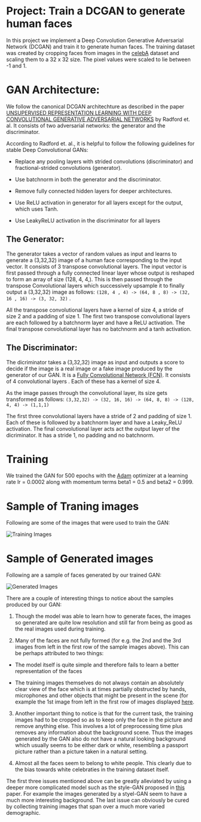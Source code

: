 # Project: Train a DCGAN to generate human faces

In this project we implement a Deep Convolution Generative Adversarial Network (DCGAN) and train it to generate human faces. The training dataset was created by cropping faces from images in the [celebA](http://mmlab.ie.cuhk.edu.hk/projects/CelebA.html) dataset and scaling them to a 32 x 32 size. The pixel values were scaled to lie between -1 and 1. 

# GAN Architecture:
We follow the canonical DCGAN architechture as described in the paper [UNSUPERVISED REPRESENTATION LEARNING WITH DEEP CONVOLUTIONAL GENERATIVE ADVERSARIAL NETWORKS](https://arxiv.org/pdf/1511.06434.pdf) by Radford et. al. It consists of two adversarial networks: the generator and the discriminator. 

According to Radford et. al.,  it is helpful to follow the following guidelines for stable Deep Convolutional GANs:
 - Replace any pooling layers with strided convolutions (discriminator) and fractional-strided
convolutions (generator).
 
 - Use batchnorm in both the generator and the discriminator.
 - Remove fully connected hidden layers for deeper architectures.
 - Use ReLU activation in generator for all layers except for the output, which uses Tanh.
 - Use LeakyReLU activation in the discriminator for all layers

## The Generator:
The generator takes a vector of random values as input and learns to generate a (3,32,32) image of a human face corresponding to the input vector. It consists of 3 transpose convolutional layers. The input vector is first passed through a fully connected linear layer whose output is reshaped to form an array of size (128, 4, 4,). This is then passed through the transpose Convolutional layers which successively upsample it to finally output a (3,32,32) image as follows:
```(128, 4 , 4) -> (64, 8 , 8) -> (32, 16 , 16) -> (3, 32, 32)``` .

All the transpose convolutional layers have a kernel of size 4, a stride of size 2 and a padding of size 1. The first two transpose convolutional layers are each followed by a batchnorm layer and have a ReLU activation. The final transpose convolutional layer has no batchnorm and a tanh activation.   

## The Discriminator:
The dicriminator takes a (3,32,32) image as input and outputs a score to decide if the image is a real image or a fake image produced by the generator of our GAN. It is a [Fully Convolutional Network (FCN)](https://arxiv.org/abs/1411.4038). It consists of 4 convolutional layers . Each of these has a kernel of size 4. 

As the image passes through the convolutional layer, its size gets transformed as follows:
```(3,32,32) -> (32, 16, 16) -> (64, 8, 8) -> (128, 4, 4) -> (1,1,1) ```

The first three convolutional layers have a stride of 2 and padding of size 1. Each of these is followed by a batchnorm layer and have a Leaky_ReLU activation. The final convolutional layer acts act the output layer of the dicriminator. It has a stride 1, no padding and no batchnorm. 

# Training

We trained the GAN for 500 epochs with the [Adam](https://arxiv.org/abs/1412.6980) optimizer at a learning rate lr = 0.0002 along with momentum terms beta1 = 0.5 and beta2 = 0.999.

# Sample of Traning images
Following  are some of the images that were used to train the GAN:

![Training Images](GeneratedFaces/TrainingImages.png)

# Sample of Generated images
Following are a sample of faces generated by our trained GAN:

![Generated Images](GeneratedFaces/Faces.png)

There are a couple of interesting things to notice about the samples produced by our GAN:

1) Though the model was able to learn how to generate faces, the images so generated are quite low resolution and still far from being as good as the real images used during training.

2) Many of the faces are not fully formed (for e.g. the 2nd and the 3rd images from left in the first row of the sample images above). This can be perhaps attributed to two things: 
  
  -  The model itself is quite simple and therefore fails to learn a better representation of the faces 
  
  - The training images themselves do not always contain an absolutely clear view of the face which is at times partially obstructed by hands, microphones and other objects that might be present in the scene (for example the 1st image from left in the first row of images displayed [here](#sample-of-traning-images).

3) Another important thing to notice is that for the current task, the training images had to be cropped so as to keep only the face in the picture and remove anything else. This involves a lot of preprocessing time plus removes any information about the background scene. Thus the images generated by the GAN also do not have a natural looking background which usually seems to be either dark or white, resembling a passport picture rather than a picture taken in a natural setting.


4) Almost all the faces seem to belong to white people. This clearly due to the bias towards white celebraties in the training dataset itself. 

The first three issues mentioned above can be greatly alleviated by using a deeper more complicated model such as the style-GAN proposed in [this](https://arxiv.org/pdf/1812.04948.pdf) paper. For example the images generated by a styel-GAN seem to have a much more interesting background. The last issue can obviously be cured by collecting training images that span over a much more varied demographic.